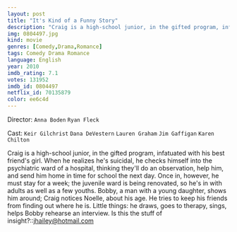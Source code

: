 ```yaml
---
layout: post
title: "It's Kind of a Funny Story"
description: "Craig is a high-school junior, in the gifted program, infatuated with his best friend's girl. When he realizes he's suicidal, he checks himself into the psychiatric ward of a hospital, thinking they'll do an observation, help him, and send him home in time for school the next day. Once in, however, he must stay for a week; the juvenile ward is being renovated, so he's in with adults as well as a few youths. Bobby, a man with a young daughter, shows him around; Craig notices Noelle, about his age. He tries to keep his friends from finding out where.."
img: 0804497.jpg
kind: movie
genres: [Comedy,Drama,Romance]
tags: Comedy Drama Romance 
language: English
year: 2010
imdb_rating: 7.1
votes: 131952
imdb_id: 0804497
netflix_id: 70135879
color: ee6c4d
---
```

Director: `Anna Boden` `Ryan Fleck`  

Cast: `Keir Gilchrist` `Dana DeVestern` `Lauren Graham` `Jim Gaffigan` `Karen Chilton` 

Craig is a high-school junior, in the gifted program, infatuated with his best friend's girl. When he realizes he's suicidal, he checks himself into the psychiatric ward of a hospital, thinking they'll do an observation, help him, and send him home in time for school the next day. Once in, however, he must stay for a week; the juvenile ward is being renovated, so he's in with adults as well as a few youths. Bobby, a man with a young daughter, shows him around; Craig notices Noelle, about his age. He tries to keep his friends from finding out where he is. Little things: he draws, goes to therapy, sings, helps Bobby rehearse an interview. Is this the stuff of insight?::<jhailey@hotmail.com>